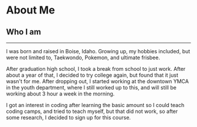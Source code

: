 # About Me

## Who I am

---

I was born and raised in Boise, Idaho. Growing up, my hobbies included, but were not limited to, Taekwondo, Pokemon, and ultimate frisbee.

After graduation high school, I took a break from school to just work. After about a year of that, I decided to try college again, but found that it just wasn't for me. After dropping out, I started working at the downtown YMCA in the youth department, where I still worked up to this, and will still be working about 3 hour a week in the morning.

I got an interest in coding after learning the basic amount so I could teach coding camps, and tried to teach myself, but that did not work, so after some research, I decided to sign up for this course.
